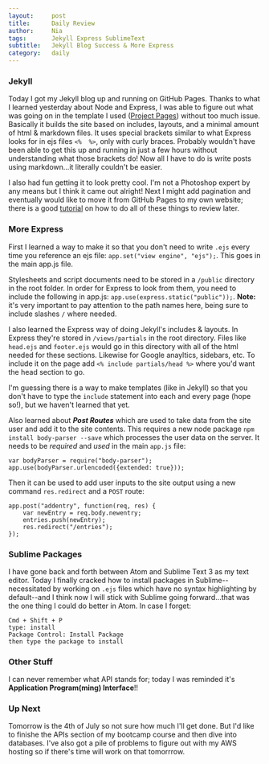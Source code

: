 ```yaml
---
layout:     post
title:      Daily Review
author:     Nia
tags: 		Jekyll Express SublimeText 
subtitle:  	Jekyll Blog Success & More Express
category:   daily
---
```


### Jekyll

Today I got my Jekyll blog up and running on GitHub Pages. Thanks to what I learned yesterday about Node and Express, I was able to figure out what was going on in the template I used ([Project Pages](https://github.com/projectpages/project-pages)) without too much issue. Basically it builds the site based on includes, layouts, and a minimal amount of html & markdown files. It uses special brackets similar to what Express looks for in ejs files `<%  %>`, only with curly braces. Probably wouldn't have been able to get this up and running in just a few hours without understanding what those brackets do! Now all I have to do is write posts using markdown...it literally couldn't be easier.

I also had fun getting it to look pretty cool. I'm not a Photoshop expert by any means but I think it came out alright! Next I might add pagination and eventually would like to move it from GitHub Pages to my own website; there is a good [tutorial](http://jmcglone.com/guides/github-pages/) on how to do all of these things to review later.


### More Express

First I learned a way to make it so that you don't need to write `.ejs` every time you reference an ejs file: `app.set("view engine", "ejs");`. This goes in the main app.js file.

Stylesheets and script documents need to be stored in a `/public` directory in the root folder. In order for Express to look from them, you need to include the following in app.js: `app.use(express.static("public"));`. **Note:** it's very important to pay attention to the path names here, being sure to include slashes `/` where needed.

I also learned the Express way of doing Jekyll's includes & layouts. In Express they're stored in `/views/partials` in the root directory. Files like `head.ejs` and `footer.ejs` would go in this directory with all of the html needed for these sections. Likewise for Google anayltics, sidebars, etc. To include it on the page add `<% include partials/head %>` where you'd want the head section to go.

I'm guessing there is a way to make templates (like in Jekyll) so that you don't have to type the `include` statement into each and every page (hope so!), but we haven't learned that yet.

Also learned about ***Post Routes*** which are used to take data from the site user and add it to the site contents. This requires a new node package `npm install body-parser --save` which processes the user data on the server. It needs to be *required* and *used* in the main `app.js` file:

```
var bodyParser = require("body-parser");
app.use(bodyParser.urlencoded({extended: true}));
```

Then it can be used to add user inputs to the site output using a new command `res.redirect` and a `POST` route:

```
app.post("addentry", function(req, res) {
	var newEntry = req.body.newentry;
	entries.push(newEntry);
	res.redirect("/entries");
});
```


### Sublime Packages

I have gone back and forth between Atom and Sublime Text 3 as my text editor. Today I finally cracked how to install packages in Sublime--necessitated by working on `.ejs` files which have no syntax highlighting by default--and I think now I will stick with Sublime going forward...that was the one thing I could do better in Atom. In case I forget:

```
Cmd + Shift + P
type: install
Package Control: Install Package
then type the package to install
```


### Other Stuff

I can never remember what API stands for; today I was reminded it's **Application Program(ming) Interface**!!


### Up Next

Tomorrow is the 4th of July so not sure how much I'll get done. But I'd like to finishe the APIs section of my bootcamp course and then dive into databases. I've also got a pile of problems to figure out with my AWS hosting so if there's time will work on that tomorrrow.